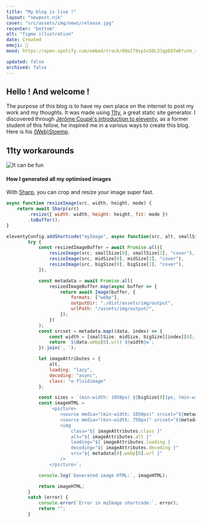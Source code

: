 ```yaml
---
title: "My blog is live !"
layout: "newpost.njk"
cover: "src/assets/img/news/release.jpg"
recenter: "bottom"
alt: "figma illustration"
date: Created 
emoji: 🚀
mood: https://open.spotify.com/embed/track/0QeI79sp1vS8L3JgpEO7mD?utm_source=generator

updated: false
archived: false
---
```


## Hello ! And welcome ! 

The purpose of this blog is to have my own place on the internet to post my work and my thoughts. It was made using [11ty](https://www.11ty.dev/), a great static site generator. I discovered through [Jérôme Coupé's introduction to eleventy](https://github.com/jeromecoupe/iad_eleventy_introduction/blob/master/eleventy_introduction_en.md), as a former student of this fellow, he inspired me in a various ways to create this blog. Here is his [(Web)Stoemp](https://www.webstoemp.com/).

## 11ty workarounds

![It can be fun](https://www.legroupe-r.com/uploads/common/_500x500_crop_center-center_none/JBO3.jpg)

#### How I generated all my optimised images

With [Sharp](https://sharp.pixelplumbing.com/), you can crop and resize your image super fast.
```javascript
async function resizeImage(src, width, height, mode) {
    return await Sharp(src)
        .resize({ width: width, height: height, fit: mode })
        .toBuffer();
}
```


```javascript
eleventyConfig.addShortcode("myImage", async function(src, alt, smallSize, midSize, bigSize) {
        try {
            const resizedImageBuffer = await Promise.all([
                resizeImage(src, smallSize[0], smallSize[1], "cover"),
                resizeImage(src, midSize[0], midSize[1], "cover"),
                resizeImage(src, bigSize[0], bigSize[1], "cover"),
            ]);

            const metadata = await Promise.all(
                resizedImageBuffer.map(async buffer => {
                    return await Image(buffer, {
                        formats: ["webp"],
                        outputDir: "./dist/assets/img/output",
                        urlPath: "/assets/img/output/",
                    });
                })
            );
            const srcset = metadata.map((data, index) => {
                const width = [smallSize, midSize, bigSize][index][0];
                return `${data.webp[0].url} ${width}w`;
            }).join(', ');

            let imageAttributes = {
                alt,
                loading: "lazy",
                decoding: "async",
                class: "o-fluidimage"
            };

            const sizes = `(min-width: 1050px) ${bigSize[0]}px, (min-width: 750px) ${midSize[0]}px, ${smallSize[0]}px`;
            const imageHTML = 
                `<picture> 
                    <source media="(min-width: 1050px)" srcset="${metadata[2].webp[0].url}">
                    <source media="(min-width: 750px)" srcset="${metadata[1].webp[0].url}">
                    <img
                        class="${ imageAttributes.class }" 
                        alt="${ imageAttributes.alt }" 
                        loading="${ imageAttributes.loading }
                        decoding="${ imageAttributes.decoding }" 
                        src="${ metadata[0].webp[0].url }"
                    />
                </picture>`;

            console.log(`Generated image HTML:`, imageHTML);

            return imageHTML;
        } 
        catch (error) {
            console.error(`Error in myImage shortcode:`, error);
            return "";
        }
```
